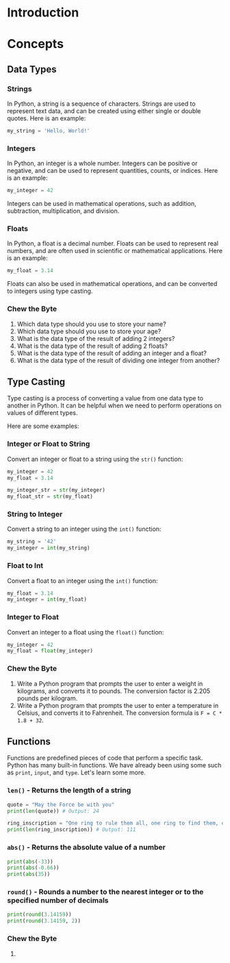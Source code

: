 # Introduction



# Concepts

## Data Types

### Strings

In Python, a string is a sequence of characters. Strings are used to represent text data, and can be created using either single or double quotes. Here is an example:

```python
my_string = 'Hello, World!'
```

### Integers

In Python, an integer is a whole number. Integers can be positive or negative, and can be used to represent quantities, counts, or indices. Here is an example:

```python
my_integer = 42
```

Integers can be used in mathematical operations, such as addition, subtraction, multiplication, and division.

### Floats

In Python, a float is a decimal number. Floats can be used to represent real numbers, and are often used in scientific or mathematical applications. Here is an example:

```python
my_float = 3.14
```

Floats can also be used in mathematical operations, and can be converted to integers using type casting.

### Chew the Byte
1. Which data type should you use to store your name?
2. Which data type should you use to store your age?
3. What is the data type of the result of adding 2 integers?
4. What is the data type of the result of adding 2 floats?
5. What is the data type of the result of adding an integer and a float?
6. What is the data type of the result of dividing one integer from another?

## Type Casting

Type casting is a process of converting a value from one data type to another in Python. It can be helpful when we need to perform operations on values of different types.

Here are some examples:

### Integer or Float to String

Convert an integer or float to a string using the `str()` function:

```python
my_integer = 42
my_float = 3.14

my_integer_str = str(my_integer)
my_float_str = str(my_float)
```

### String to Integer

Convert a string to an integer using the `int()` function:

```python
my_string = '42'
my_integer = int(my_string)
```

### Float to Int

Convert a float to an integer using the `int()` function:

```python
my_float = 3.14
my_integer = int(my_float)
```

### Integer to Float

Convert an integer to a float using the `float()` function:

```python
my_integer = 42
my_float = float(my_integer)
```

### Chew the Byte
1. Write a Python program that prompts the user to enter a weight in kilograms, and converts it to pounds. The conversion factor is 2.205 pounds per kilogram.
2. Write a Python program that prompts the user to enter a temperature in Celsius, and converts it to Fahrenheit. The conversion formula is `F = C * 1.8 + 32`.

## Functions

Functions are predefined pieces of code that perform a specific task. Python has many built-in functions. We have already been using some such as `print`, `input`, and `type`. Let's learn some more.

### `len()` - Returns the length of a string

```python
quote = "May the Force be with you"
print(len(quote)) # Output: 24

ring_inscription = "One ring to rule them all, one ring to find them, one ring to bring them all, and in the darkness bind them."
print(len(ring_inscription)) # Output: 111

```

### `abs()` - Returns the absolute value of a number

```python
print(abs(-33))
print(abs(-0.66))
print(abs(35))
```

### `round()` - Rounds a number to the nearest integer or to the specified number of decimals

```python
print(round(3.14159))
print(round(3.14159, 2))
```

### Chew the Byte
1. 